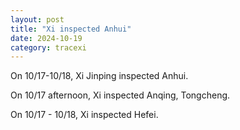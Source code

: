 ```yaml
---
layout: post
title: "Xi inspected Anhui"
date: 2024-10-19
category: tracexi
---
```


On 10/17-10/18, Xi Jinping inspected Anhui.

On 10/17 afternoon, Xi inspected Anqing, Tongcheng.

On 10/17 - 10/18, Xi inspected Hefei.
